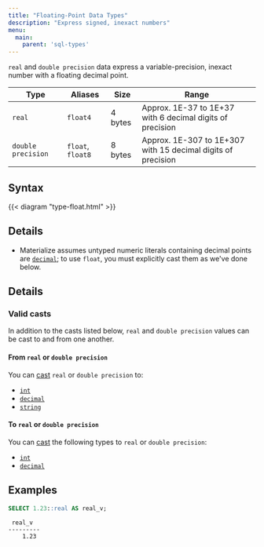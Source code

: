 ```yaml
---
title: "Floating-Point Data Types"
description: "Express signed, inexact numbers"
menu:
  main:
    parent: 'sql-types'
---
```


`real` and `double precision` data express a variable-precision, inexact number
with a floating decimal point.

Type               | Aliases           | Size    | Range
-------------------|-------------------|---------|------
`real`             | `float4`          | 4 bytes | Approx. 1E-37 to 1E+37 with 6 decimal digits of precision
`double precision` | `float`, `float8` | 8 bytes | Approx. 1E-307 to 1E+307 with 15 decimal digits of precision

## Syntax

{{< diagram "type-float.html" >}}

## Details

- Materialize assumes untyped numeric literals containing decimal points are [`decimal`](../decimal); to use `float`, you must explicitly cast them as we've done below.

## Details

### Valid casts

In addition to the casts listed below, `real` and `double precision` values
can be cast to and from one another.

#### From `real` or `double precision`

You can [cast](../../functions/cast) `real` or `double precision` to:

- [`int`](../int)
- [`decimal`](../float)
- [`string`](../string)

#### To `real` or `double precision`

You can [cast](../../functions/cast) the following types to `real` or `double
precision`:

- [`int`](../int)
- [`decimal`](../float)

## Examples

```sql
SELECT 1.23::real AS real_v;
```
```nofmt
 real_v
---------
    1.23
```
